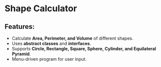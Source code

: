 # Shape Calculator

## Features:
- Calculate **Area, Perimeter, and Volume** of different shapes.
- Uses **abstract classes** and **interfaces**.
- Supports **Circle, Rectangle, Square, Sphere, Cylinder, and Equilateral Pyramid**.
- Menu-driven program for user input.
